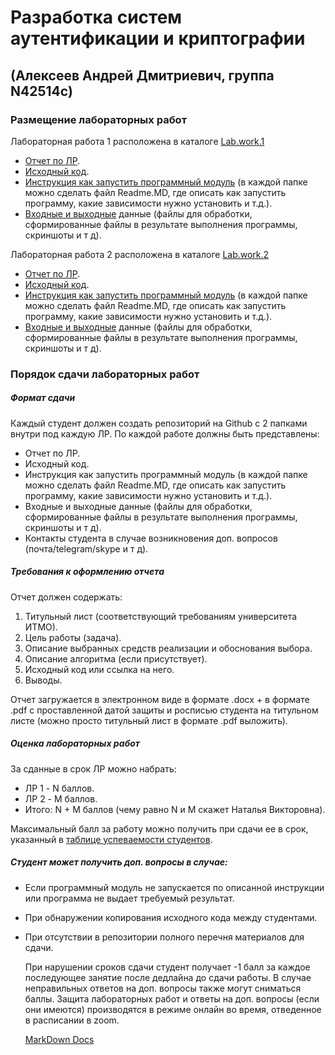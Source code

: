 # Разработка систем аутентификации и криптографии

## (Алексеев Андрей Дмитриевич, группа N42514c)

### Размещение лабораторных работ

Лабораторная работа 1 расположена в каталоге [Lab.work.1](https://github.com/ADDrey/dev-auth-sys-and-crypto/tree/main/Lab.work.1)
* [Отчет по ЛР](https://github.com/ADDrey/dev-auth-sys-and-crypto/blob/main/Lab.work.1/Report_L.W.1_Alekseev.A.D.docx).
* [Исходный код](https://github.com/ADDrey/dev-auth-sys-and-crypto/tree/main/Lab.work.1/source_code).
* [Инструкция как запустить программный модуль](https://github.com/ADDrey/dev-auth-sys-and-crypto/blob/main/Lab.work.1/README.md) (в каждой папке можно сделать файл Readme.MD, где описать как запустить программу, какие зависимости нужно установить и т.д.).
* [Входные и выходные](https://github.com/ADDrey/dev-auth-sys-and-crypto/tree/main/Lab.work.1/input_otput) данные (файлы для обработки, сформированные файлы в результате выполнения программы, скриншоты и т д).

Лабораторная работа 2 расположена в каталоге [Lab.work.2](https://github.com/ADDrey/dev-auth-sys-and-crypto/tree/main/Lab.work.2)
* [Отчет по ЛР](https://github.com/ADDrey/dev-auth-sys-and-crypto/blob/main/Lab.work.2/Report_L.W.2_Alekseev.A.D.docx).
* [Исходный код](https://github.com/ADDrey/dev-auth-sys-and-crypto/tree/main/Lab.work.2/source_code).
* [Инструкция как запустить программный модуль](https://github.com/ADDrey/dev-auth-sys-and-crypto/blob/main/Lab.work.2/README.md) (в каждой папке можно сделать файл Readme.MD, где описать как запустить программу, какие зависимости нужно установить и т.д.).
* [Входные и выходные](https://github.com/ADDrey/dev-auth-sys-and-crypto/tree/main/Lab.work.2/input_otput) данные (файлы для обработки, сформированные файлы в результате выполнения программы, скриншоты и т д).

### Порядок сдачи лабораторных работ

##### Формат сдачи
Каждый студент должен создать репозиторий на Github с 2 папками внутри под каждую ЛР. По каждой работе должны быть представлены:
* Отчет по ЛР.
* Исходный код.
* Инструкция как запустить программный модуль (в каждой папке можно сделать файл Readme.MD, где описать как запустить программу, какие зависимости нужно установить и т.д.).
* Входные и выходные данные (файлы для обработки, сформированные файлы в результате выполнения программы, скриншоты и т д).
* Контакты студента в случае возникновения доп. вопросов (почта/telegram/skype и т д).

##### Требования к оформлению отчета
Отчет должен содержать:
1.  Титульный лист (соответствующий требованиям университета ИТМО).
2.  Цель работы (задача).
3.  Описание выбранных средств реализации и обоснования выбора.
4.  Описание алгоритма (если присутствует).
5.  Исходный код или ссылка на него.
6.  Выводы.

Отчет загружается в электронном виде в формате .docx + в формате .pdf с проставленной датой защиты и росписью студента на титульном листе (можно просто титульный лист в формате .pdf выложить).

##### Оценка лабораторных работ 
За сданные в срок ЛР можно набрать: 
* ЛР 1 - N баллов.
* ЛР 2 - M баллов.
* Итого: N + M баллов (чему равно N и M скажет Наталья Викторовна).

Максимальный балл за работу можно получить при сдачи ее в срок, указанный в [таблице успеваемости студентов](https://docs.google.com/spreadsheets/d/1lrfjgOYJcB2z1vyHHXIvY2lDTqzOf8XjT_xVS0-__mY/edit?usp=sharing "таблице успеваемости студентов").

##### Студент может получить доп. вопросы в случае: 
*   Если программный модуль не запускается по описанной инструкции или программа не выдает требуемый результат.
*   При обнаружении копирования исходного кода между студентами.
*   При отсутствии в репозитории полного перечня материалов для сдачи.


    При нарушении сроков сдачи студент получает -1 балл за каждое последующее занятие после дедлайна до сдачи работы. В случае неправильных ответов на доп. вопросы также могут сниматься баллы. Защита лабораторных работ и ответы на доп. вопросы (если они имеются) производятся в режиме онлайн во время, отведенное в расписании в zoom.

    [MarkDown Docs](https://gist.github.com/Jekins/2bf2d0638163f1294637)
